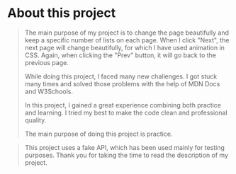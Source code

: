 # About this project
> The main purpose of my project is to change the page beautifully and keep a specific number of lists on each page. When I click "Next", the next page will change beautifully, for which I have used animation in CSS. Again, when clicking the "Prev" button, it will go back to the previous page.
>
> While doing this project, I faced many new challenges. I got stuck many times and solved those problems with the help of MDN Docs and W3Schools.
>
> In this project, I gained a great experience combining both practice and learning. I tried my best to make the code clean and professional quality.
>
> The main purpose of doing this project is practice.

> This project uses a fake API, which has been used mainly for testing purposes.
> Thank you for taking the time to read the description of my project.

